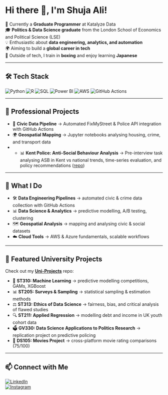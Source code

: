 # Hi there 👋, I'm Shuja Ali!

💼 Currently a **Graduate Programmer** at Katalyze Data  
🎓 **Politics & Data Science graduate** from the London School of Economics and Political Science (LSE)  
💡 Enthusiastic about **data engineering, analytics, and automation**  
🌍 Aiming to build a **global career in tech**  
🥊 Outside of tech, I train in **boxing** and enjoy learning **Japanese**  

---

## 🛠️ Tech Stack
![Python](https://img.shields.io/badge/Python-3776AB?logo=python&logoColor=white)
![R](https://img.shields.io/badge/R-276DC3?logo=r&logoColor=white)
![SQL](https://img.shields.io/badge/SQL-FF4500?logo=database&logoColor=white)
![Power BI](https://img.shields.io/badge/PowerBI-F2C811?logo=powerbi&logoColor=black)
![AWS](https://img.shields.io/badge/AWS-232F3E?logo=amazonaws&logoColor=white)
![GitHub Actions](https://img.shields.io/badge/GitHub_Actions-2088FF?logo=githubactions&logoColor=white)

---

## 💼 Professional Projects
- 📰 **Civic Data Pipeline** → Automated FixMyStreet & Police API integration with GitHub Actions
- 🌍 **Geospatial Mapping** → Jupyter notebooks analysing housing, crime, and transport data
- - 📊 **Kent Police: Anti-Social Behaviour Analysis** → Pre-interview task analysing ASB in Kent vs national trends, time-series evaluation, and policy recommendations ([repo](https://github.com/shuja-ali298/kent_police))

---

## 🚀 What I Do
- 🛠️ **Data Engineering Pipelines** → automated civic & crime data collection with GitHub Actions  
- 📊 **Data Science & Analytics** → predictive modelling, A/B testing, clustering  
- 🗺️ **Geospatial Analysis** → mapping and analysing civic & social datasets  
- ☁️ **Cloud Tools** → AWS & Azure fundamentals, scalable workflows  

---

## 📂 Featured University Projects
Check out my [**Uni-Projects**](https://github.com/shuja-ali298/Uni-Projects) repo:  
- 📄 **ST310: Machine Learning** → predictive modelling competitions, GAMs, XGBoost  
- 📊 **ST205: Surveys & Sampling** → statistical sampling & estimation methods  
- ⚖️ **ST313: Ethics of Data Science** → fairness, bias, and critical analysis of flawed studies  
- 🔍 **ST211: Applied Regression** → modelling debt and income in UK youth cohort data  
- 🗳️ **GV330: Data Science Applications to Politics Research** → replication project on predictive policing
- 🎥 **DS105: Movies Project** → cross-platform movie rating comparisons (75/100)  

---

## 📫 Connect with Me
[![LinkedIn](https://img.shields.io/badge/LinkedIn-Connect-blue?style=for-the-badge&logo=linkedin&logoColor=white)](https://www.linkedin.com/in/shuja-ali-397a8322a/)  
[![Instagram](https://img.shields.io/badge/Instagram-Follow-purple?style=for-the-badge&logo=instagram&logoColor=white)](https://www.instagram.com/shuja_a04/)  
